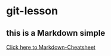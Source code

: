 # git-lesson
## this is a Markdown simple
[Click here to Markdown-Cheatsheet](https://github.com/adam-p/markdown-here/wiki/Markdown-Cheatsheet "Markdown Cheatsheet")
